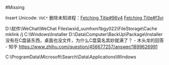 #Missing 

Insert Unicode: `VUC*`
删除未知进程：[Fetching Title#96y4](https://blog.csdn.net/m0_46665077/article/details/124838391)
[Fetching Title#f3vi](https://blog.csdn.net/qq_29761395/article/details/106173996)

D:\软件\WeChat\WeChat Files\wxid_uumhxni1bgy022\FileStorage\Cache
mklink /j C:\Windows\Installer D:\Data\Computer\BackUp\Package\Installer
没有在C盘装东西，桌面也没文件，为什么C盘莫名其妙就满了？ - 木头龙的回答 - 知乎 https://www.zhihu.com/question/456677257/answer/1899626991


C:\ProgramData\Microsoft\Search\Data\Applications\Windows
